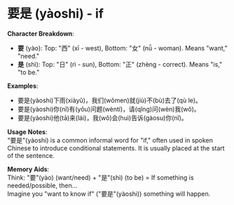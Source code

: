 # **要是 (yàoshi) - if**

**Character Breakdown**:  
- **要** (yào): Top: "西" (xī - west), Bottom: "女" (nǚ - woman). Means "want," "need."  
- **是** (shì): Top: "日" (rì - sun), Bottom: "正" (zhèng - correct). Means "is," "to be."

**Examples**:  
- 要是(yàoshi)下雨(xiàyǔ)，我们(wǒmen)就(jiù)不(bù)去了(qù le)。  
- 要是(yàoshi)你(nǐ)有(yǒu)问题(wèntí)，请(qǐng)问(wèn)我(wǒ)。  
- 要是(yàoshi)他(tā)来(lái)，我(wǒ)会(huì)告诉(gàosu)你(nǐ)。

**Usage Notes**:  
"要是"(yàoshi) is a common informal word for "if," often used in spoken Chinese to introduce conditional statements. It is usually placed at the start of the sentence.

**Memory Aids**:  
Think: "要"(yào) (want/need) + "是"(shì) (to be) = If something is needed/possible, then...  
Imagine you "want to know if" ("要是"(yàoshi)) something will happen.